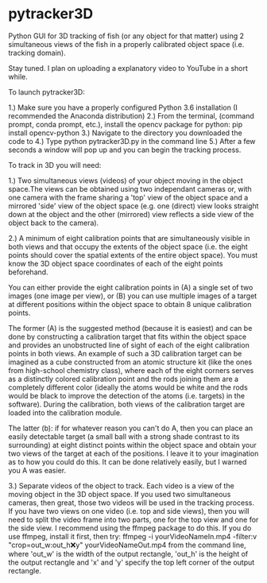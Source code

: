 # pytracker3D
Python GUI for 3D tracking of fish (or any object for that matter) using 2 simultaneous views of the fish in a properly calibrated object space (i.e. tracking domain). 

Stay tuned. I plan on uploading a explanatory video to YouTube in a short while. 

To launch pytracker3D:

1.) Make sure you have a properly configured Python 3.6 installation (I recommended the Anaconda distribution)
2.) From the terminal, (command prompt, conda prompt, etc.), install the opencv package for python: pip install opencv-python
3.) Navigate to the directory you downloaded the code to
4.) Type python pytracker3D.py in the command line
5.) After a few seconds a window will pop up and you can begin the tracking process.

To track in 3D you will need:

1.) Two simultaneous views (videos) of your object moving in the object space.The views can be obtained using two independant cameras or, with one camera with the frame sharing a 'top' view of the object space and a mirrored 'side' view of the object space (e.g. one (direct) view looks straight down at the object and the other (mirrored) view reflects a side view of the object back to the camera).

2.) A minimum of eight calibration points that are simultaneously visible in both views and that occupy the extents of the object space (i.e. the eight points should cover the spatial extents of the entire object space). You must know the 3D object space coordinates of each of the eight points beforehand. 

You can either provide the eight calibration points in (A) a single set of two images (one image per view), or (B) you can use multiple images of a target at different positions within the object space to obtain 8 unique calibration points. 

The former (A) is the suggested method (because it is easiest) and can be done by constructing a calibration target that fits within the object space and provides an unobstructed line of sight of each of the eight calibration points in both views. An example of such a 3D calibration target can be imagined as a cube constructed from an atomic structure kit (like the ones from high-school chemistry class), where each of the eight corners serves as a distinctly colored calibration point and the rods joining them are a completely different color (ideally the atoms would be white and the rods would be black to improve the detection of the atoms (i.e. targets) in the software). During the calibration, both views of the calibration target are loaded into the calibration module.

The latter (b): if for whatever reason you can't do A, then you can place an easily detectable target (a small ball with a strong shade contrast to its surrounding) at eight distinct points within the object space and obtain your two views of the target at each of the positions. I leave it to your imagination as to how you could do this. It can be done relatively easily, but I warned you A was easier.

3.) Separate videos of the object to track. Each video is a view of the moving object in the 3D object space. If you used two simultaneous cameras, then great, those two videos will be used in the tracking process. If you have two views on one video (i.e. top and side views), then you will need to split the video frame into two parts, one for the top view and one for the side view. I recommend using the ffmpeg package to do this. If you do use ffmpeg, install it first, then try: ffmpeg -i yourVideoNameIn.mp4 -filter:v "crop=out_w:out_h:x:y" yourVideoNameOut.mp4 from the command line, where 'out_w' is the width of the output rectangle, 'out_h' is the height of the output rectangle and 'x' and 'y' specify the top left corner of the output rectangle.

